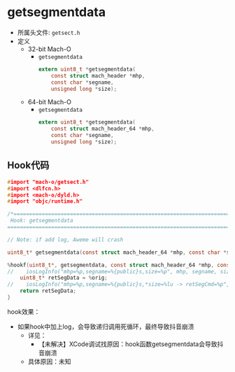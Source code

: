 # getsegmentdata

* 所属头文件: `getsect.h`
* 定义
  * 32-bit Mach-O
    * `getsegmentdata`
      ```c
      extern uint8_t *getsegmentdata(
          const struct mach_header *mhp,
          const char *segname,
          unsigned long *size);
      ```
  * 64-bit Mach-O
    * `getsegmentdata`
      ```c
      extern uint8_t *getsegmentdata(
          const struct mach_header_64 *mhp,
          const char *segname,
          unsigned long *size);
      ```

## Hook代码

```c
#import "mach-o/getsect.h"
#import <dlfcn.h>
#import <mach-o/dyld.h>
#import "objc/runtime.h"

/*==============================================================================
 Hook: getsegmentdata
==============================================================================*/

// Note: if add log, Aweme will crash

uint8_t* getsegmentdata(const struct mach_header_64 *mhp, const char *segname, unsigned long *size);

%hookf(uint8_t*, getsegmentdata, const struct mach_header_64 *mhp, const char *segname, unsigned long *size){
//    iosLogInfo("mhp=%p,segname=%{public}s,size=%p", mhp, segname, size);
    uint8_t* retSegData = %orig;
//    iosLogInfo("mhp=%p,segname=%{public}s,*size=%lu -> retSegCmd=%p", mhp, segname, *size, retSegData);
    return retSegData;
}
```

hook效果：

* 如果hook中加上log，会导致递归调用死循环，最终导致抖音崩溃
  * 详见：
    * 【未解决】XCode调试找原因：hook函数getsegmentdata会导致抖音崩溃
  * 具体原因：未知
